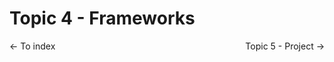 # Topic 4 - Frameworks

<p class="flex space-between">
  <a src="../README.md"><- To index</a>
  <a src="./topic5.md">Topic 5 - Project -></a>
</p>

<style>
.flex {
  display: flex;
}
.space-between {
  justify-content: space-between;
}
</style>